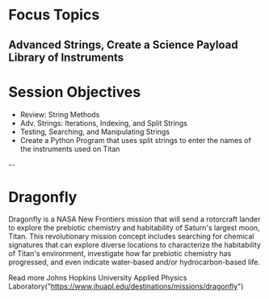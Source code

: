 # Focus Topics
Advanced Strings, Create a Science Payload Library of Instruments
--

# Session Objectives
- Review: String Methods
- Adv. Strings: Iterations, Indexing, and Split Strings
- Testing, Searching, and Manipulating Strings
- Create a Python Program that uses split strings to enter the names of the instruments used on Titan

--
# Dragonfly
Dragonfly is a NASA New Frontiers mission that will send a rotorcraft lander to explore the prebiotic chemistry and habitability of Saturn's largest moon, Titan.  This revolutionary mission concept includes searching for chemical signatures that can explore diverse locations to characterize the habitability of Titan's environment, investigate how far prebiotic chemistry has progressed, and even indicate water-based and/or hydrocarbon-based life.

Read more Johns Hopkins University Applied Physics Laboratory("https://www.jhuapl.edu/destinations/missions/dragonfly")
